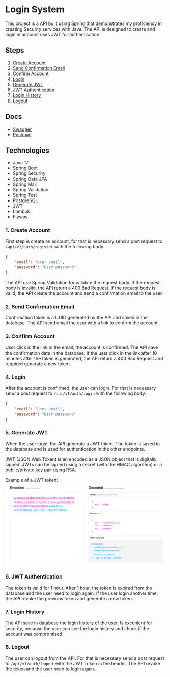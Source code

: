 # Login System

This project is a API built using Spring that demonstrates my proficiency in creating Security services with Java. The API is designed to create and login in account uses JWT for authentication.

## Steps

1. [Create Account](#1-create-account)
2. [Send Confirmation Email](#2-send-confirmation-email)
3. [Confirm Account](#3-confirm-account)
4. [Login](#4-login)
5. [Generate JWT](#5-generate-jwt)
6. [JWT Authentication](#6-jwt-authentication)
7. [Login History](#7-login-history)
8. [Logout](#8-logout)


## Docs

- [Swagger](https://api-login.victorborzaquel.com/swagger-ui/index.html)
- [Postman](https://www.postman.com/victorborzaquel/workspace/portifolio/)
<!-- [Sonar](https://sonarcloud.io/project/overview?id=victorborzaquel_login-bancario)-->

## Technologies

- Java 17
- Spring Boot
- Spring Security
- Spring Data JPA
- Spring Mail
- Spring Validation
- Spring Test
- PostgreSQL
- JWT
- Lombok
- Flyway

### 1. Create Account

First step is create an account, for that is necessary send a post request to `/api/v1/auth/register` with the following body:

```json
{
    "email": "User email",
    "password": "User password"
}
```
The API use Spring Validation for validate the request body. If the request body is invalid, the API return a 400 Bad Request. If the request body is valid, the API create the account and send a confirmation email to the user.

### 2. Send Confirmation Email

Confirmation token is a UUID generated by the API and saved in the database. The API send email the user with a link to confirm the account.

### 3. Confirm Account

User click in the link in the email, the account is confirmed. The API save the confirmation date in the database. If the user click in the link after 10 minutes after the token is generated, the API return a 400 Bad Request and required generate a new token.

### 4. Login

After the account is confirmed, the user can login. For that is necessary send a post request to `/api/v1/auth/login` with the following body:

```json
{
    "email": "User email",
    "password": "User password"
}
```

### 5. Generate JWT

When the user login, the API generate a JWT token. The token is saved in the database and is used for authentication in the other endpoints.

JWT (JSON Web Token) is an encoded as a JSON object that is digitally signed. JWTs can be signed using a secret (with the HMAC algorithm) or a public/private key pair using RSA.

Example of a JWT token:  
<img width="768px" src="./.github/assets/jwt.png" alt="IMG Example JWT">

### 6. JWT Authentication

The token is valid for 1 hour. After 1 hour, the token is expired from the database and the user need to login again. If the user login another time, the API revoke the previous token and generate a new token.

### 7. Login History

The API save in databese the login history of the user. Is excenlent for security, because the user can see the login history and check if the account was compromised.

### 8. Logout

The user can logout from the API. For that is necessary send a post request to `/api/v1/auth/logout` with the JWT Token in the header. The API revoke the token and the user need to login again.
